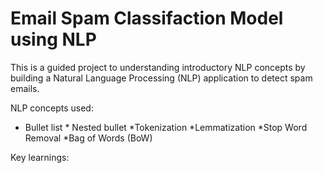 # Email Spam Classifaction Model using NLP

This is a guided project to understanding introductory NLP concepts by building a Natural Language Processing (NLP) application to detect spam emails.

NLP concepts used:
* Bullet list
              * Nested bullet
*Tokenization
*Lemmatization
*Stop Word Removal
*Bag of Words (BoW)

Key learnings:
